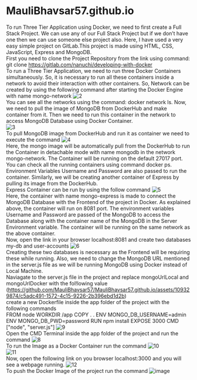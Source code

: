 # MauliBhavsar57.github.io
To run Three Tier Application using Docker, we need to first create a Full Stack Project. We can use any of our Full Stack Project but if we don’t have one then we can use someone else project also. Here, I have used a very easy simple project on GitLab.This project is made using HTML, CSS, JavaScript, Express and MongoDB.<br>
First you need to clone the Project Repository from the link using command:
git clone https://gitlab.com/nanuchi/developing-with-docker <br>
To run a Three Tier Application, we need to run three Docker Containers simultaneously. So, it is necessary to run all these containers inside a network to avoid their interaction with other containers. 
So, Network can be created by using the following command after starting the Docker Engine with name mongo-network
![2](https://github.com/MauliBhavsar57/MauliBhavsar57.github.io/assets/109329874/c9150e68-181b-41e3-aabd-afa59feeffb1)
<br>
You can see all the networks using the command: docker network ls. Now, we need to pull the image of MongoDB from DockerHub and make container from it. Then we need to run this container in the network to access MongoDB Database using Docker Container.<br>
![3](https://github.com/MauliBhavsar57/MauliBhavsar57.github.io/assets/109329874/4e37c8f0-4036-4bb5-a3f2-98ff411ec0d2) <br>
To pull MongoDB image from DockerHub and run it as container we need to execute the command
![4](https://github.com/MauliBhavsar57/MauliBhavsar57.github.io/assets/109329874/f4802c4c-1efd-4a04-b3de-7e9a4de7dde0) <br>
Here, the mongo image will be automatically pull from the DockerHub to run the Container in detachable mode with name mongodb in the network mongo-network. The Container will be running on the default 27017 port. You can check all the running containers using command docker ps. Environment Variables Username and Password are also passed to run the container. Similarly, we will be creating another container of Express by pulling its image from the DockerHub.<br>
Express Container can be run by using the follow command
![5](https://github.com/MauliBhavsar57/MauliBhavsar57.github.io/assets/109329874/5dbafe52-82a2-45f6-ac57-355c4e8551e1) <br>
Here, the container with name mongo-express is made to connect the MongoDB Database with the Frontend of the project in Docker. As explained above, the container will run on 8081 port. The environment variables Username and Password are passed of the MongoDB to access the Database along with the container name of the MongoDB in the Server Environment variable. The container will be running on the same network as the above container. <br>
Now, open the link in your browser localhost:8081 and create two databases my-db and user-accounts
![6](https://github.com/MauliBhavsar57/MauliBhavsar57.github.io/assets/109329874/64ac4096-3459-4214-aec1-7a891fee4883) <br>
Creating these two databases is necessary as the Frontend will be requiring these while running. Also, we need to change the MongoDB URL mentioned in the server.js file as we will be running MongoDB using Docker instead of Local Machine.<br>
Naviagate to the server.js file in the project and replace mongoUrlLocal and mongoUrlDocker with the fol!lowing value 
(https://github.com/MauliBhavsar57/MauliBhavsar57.github.io/assets/109329874/c5adc491-1572-4c15-9226-2b396ebd1d2b)
<br>
create a new Dockerfile inside the app folder of the project with the following commands <br>
FROM node WORKDIR /app COPY . . ENV MONGO_DB_USERNAME=admin ENV MONGO_DB_PWD=password RUN npm install EXPOSE 3000 CMD ["node", "server.js"] 
![9](https://github.com/MauliBhavsar57/MauliBhavsar57.github.io/assets/109329874/99428cec-c6e7-4ea0-a332-1809617c8f23) <br>
Open the CMD Terminal inside the app folder of the project and run the command
![8](https://github.com/MauliBhavsar57/MauliBhavsar57.github.io/assets/109329874/9513b697-b609-4f02-8186-87d3d50630d0) <br>
To run the Image as a Docker Container run the command
![10](https://github.com/MauliBhavsar57/MauliBhavsar57.github.io/assets/109329874/c2cfd998-3ee7-4ad7-a443-c013f038c637) <br>
![11](https://github.com/MauliBhavsar57/MauliBhavsar57.github.io/assets/109329874/1882e261-1fb1-44e7-88cc-ffae7f1c59e1)
<br>
Now, open the following link on you browser localhost:3000 and you will see a webpage running.
![12](https://github.com/MauliBhavsar57/MauliBhavsar57.github.io/assets/109329874/fe110185-cfa2-4412-89e0-c9a01ac0fb6b)
<br>
To push the Docker Image of the project run the command
![image](https://github.com/MauliBhavsar57/MauliBhavsar57.github.io/assets/109329874/02f89934-fccd-4396-b120-f6b05856ea2b)
<br>

